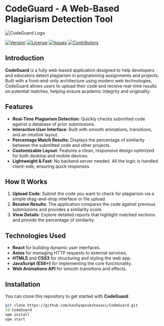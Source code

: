 # CodeGuard - A Web-Based Plagiarism Detection Tool

![CodeGuard Logo](images/codeguard-logo.svg)

[![Version](https://img.shields.io/badge/version-1.0-blue)](https://github.com/kashyapsukshavasi/CodeGuard)
[![License](https://img.shields.io/github/license/kashyapsukshavasi/CodeGuard)](LICENSE)
[![Issues](https://img.shields.io/github/issues/kashyapsukshavasi/CodeGuard)](https://github.com/kashyapsukshavasi/CodeGuard/issues)
[![Contributors](https://img.shields.io/github/contributors/kashyapsukshavasi/CodeGuard)](https://github.com/kashyapsukshavasi/CodeGuard/graphs/contributors)

## Introduction

**CodeGuard** is a fully web-based application designed to help developers and educators detect plagiarism in programming assignments and projects. Built with a front-end-only architecture using modern web technologies, CodeGuard allows users to upload their code and receive real-time results on potential matches, helping ensure academic integrity and originality.

## Features

- **Real-Time Plagiarism Detection**: Quickly checks submitted code against a database of prior submissions.
- **Interactive User Interface**: Built with smooth animations, transitions, and an intuitive layout.
- **Percentage Match Results**: Displays the percentage of similarity between the submitted code and other projects.
- **Customizable Layout**: Features a clean, responsive design optimized for both desktop and mobile devices.
- **Lightweight & Fast**: No backend server needed. All the logic is handled client-side, ensuring quick responses.
  
## How It Works

1. **Upload Code**: Submit the code you want to check for plagiarism via a simple drag-and-drop interface or file upload.
2. **Receive Results**: The application compares the code against previous submissions and provides a similarity score.
3. **View Details**: Explore detailed reports that highlight matched sections and provide the percentage of similarity.

## Technologies Used

- **React** for building dynamic user interfaces.
- **Axios** for managing HTTP requests to external services.
- **HTML5** and **CSS3** for structuring and styling the web app.
- **JavaScript (ES6+)** for implementing the core functionality.
- **Web Animations API** for smooth transitions and effects.

## Installation

You can clone this repository to get started with **CodeGuard**:

```bash
git clone https://github.com/kashyapsukshavasi/CodeGuard.git
cd CodeGuard
npm install
npm start
